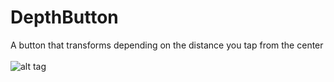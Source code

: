 # DepthButton
A button that transforms depending on the distance you tap from the center
<br><br>
![alt tag](http://i.giphy.com/QrVru4Ae1GjzW.gif)

